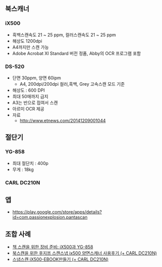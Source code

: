 
## 북스캐너

### iX500
- 흑백스캔속도 21 ~ 25 ppm, 컬러스캔속도 21 ~ 25 ppm
- 해상도 1200dpi
- A4까지만 스캔 가능
- Adobe Acrobat XI Standard 버전 정품, Abby의 OCR 프로그램 포함

### DS-520
- 단면 30ppm, 양면 60ipm
  - A4, 200dpi/200dpi 컬러,흑백, Grey 고속스캔 모드 기준
- 해상도 : 600 DPI
- 최대 50매까지 급지
- A3는 반으로 접여서 스캔
- 아르미 OCR 제공
- 자료
  - <http://www.etnews.com/20141209001044>

## 절단기

### YG-858
- 최대 절단치 : 400p
- 무게 : 18kg

### CARL DC210N

## 앱
- <https://play.google.com/store/apps/details?id=com.passionexplosion.pantascan>


## 조합 사례
- [책 스캔을 위한 장비 준비: iX500과 YG-858](http://pugeun.tistory.com/212)
- [북스캔을 위한 후지쯔 스캔스냅 ix500 양면스캐너 사용후기 (+ CARL DC210N)  ](http://blog.naver.com/nekojp/220187256339)
- [스냅스캔 iX500-EBOOK만들기 (+ CARL DC210N)](http://blog.naver.com/halmi/220084092042)

